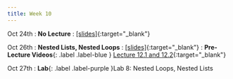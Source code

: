 ```yaml
---
title: Week 10
---
```

Oct 24th
: **No Lecture**
  : [\[slides\]](){:target="_blank"}

Oct 26th
: **Nested Lists, Nested Loops**
  : [\[slides\]](https://docs.google.com/presentation/d/1WOISBKgzJQWtJb2BfKmqU5sDlM7UFvVpFTcfLlvk-GI/edit?usp=sharing){:target="_blank"}
: **Pre-Lecture Videos**{: .label .label-blue } [Lecture 12.1 and 12.2](https://youtube.com/playlist?list=PLr509y092L2_ItskZ_UzAgqlLAUyt8lsx){:target="_blank"}



Oct 27th
: **Lab**{: .label .label-purple }Lab 8: Nested Loops, Nested Lists
